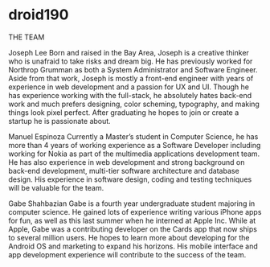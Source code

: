 droid190
========
THE TEAM

Joseph Lee
Born and raised in the Bay Area, Joseph is a creative thinker who is unafraid to take risks and dream big. He has previously worked for Northrop Grumman as both a System Administrator and Software Engineer. Aside from that work, Joseph is mostly a front-end engineer with years of experience in web development and a passion for UX and UI. Though he has experience working with the full-stack, he absolutely hates back-end work and much prefers designing, color scheming, typography, and making things look pixel perfect. After graduating he hopes to join or create a startup he is passionate about.

Manuel Espinoza
Currently a Master’s student in Computer Science, he has more than 4 years of working experience as a Software Developer including working for Nokia as part of the multimedia applications development team. He has also experience in web development and strong background on back-end development, multi-tier software architecture and database design. His experience in software design, coding and testing techniques will be valuable for the team. 

Gabe Shahbazian
Gabe is a fourth year undergraduate student majoring in computer science. He gained lots of experience writing various iPhone apps for fun, as well as this last summer when he interned at Apple Inc. While at Apple, Gabe was a contributing developer on the Cards app that now ships to several million users. He hopes to learn more about developing for the Android OS and marketing to expand his horizons. His mobile interface and app development experience will contribute to the success of the team.
